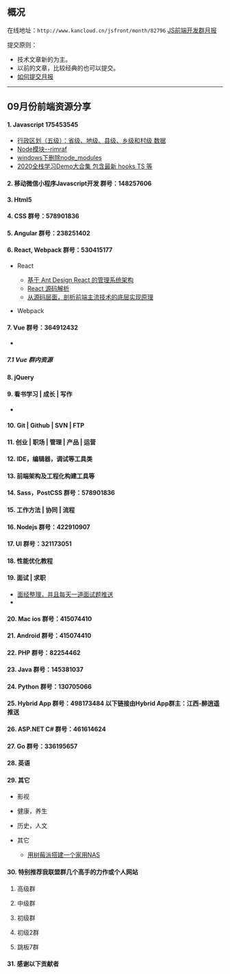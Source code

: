 ## 概况

在线地址：`http://www.kancloud.cn/jsfront/month/82796` [JS前端开发群月报](http://www.kancloud.cn/jsfront/month/82796)


提交原则：

- 技术文章新的为主。
- 以前的文章，比较经典的也可以提交。
- [如何提交月报](http://www.kancloud.cn/jsfront/month/227309)

---


## 09月份前端资源分享
#### 1. Javascript 175453545
- [行政区划（五级）：省级、地级、县级、乡级和村级 数据](https://github.com/modood/Administrative-divisions-of-China)
- [Node模块--rimraf](https://segmentfault.com/a/1190000011831802)
- [windows下删除node_modules](https://my.oschina.net/u/3950671/blog/3050155)
- [2020全栈学习Demo大合集 包含最新 hooks TS 等](https://github.com/2662419405/AllDemo)


#### 2. 移动微信小程序Javascript开发 群号：148257606

#### 3. Html5

#### 4. CSS  群号：578901836

#### 5. Angular 群号：238251402

#### 6. React, Webpack 群号：530415177
- React
    
    - [基于 Ant Design React 的管理系统架构](https://github.com/sxfad/react-admin/)
    - [React 源码解析](https://react.jokcy.me/)
    - [从源码层面，剖析前端主流技术的底层实现原理](https://github.com/KieSun/awesome-frontend-source-interpretation)

- Webpack


#### 7. Vue 群号：364912432
- []()


##### 7.1 Vue 群内资源


#### 8. jQuery

#### 9. 看书学习 | 成长 | 写作
- []()

#### 10. Git | Github | SVN | FTP
    
#### 11. 创业 | 职场 | 管理 | 产品 | 运营

#### 12. IDE，编辑器，调试等工具类

#### 13. 前端架构及工程化构建工具等

#### 14. Sass，PostCSS  群号：578901836

#### 15. 工作方法 | 协同 | 流程

#### 16. Nodejs 群号：422910907

#### 17. UI 群号：321173051

#### 18. 性能优化教程

#### 19. 面试 | 求职
- [面经整理，并且每天一道面试题推送](https://github.com/shfshanyue/Daily-Question)
- []()

#### 20. Mac ios 群号：415074410

#### 21. Android 群号：415074410

#### 22. PHP 群号：82254462

#### 23. Java 群号：145381037

#### 24. Python 群号：130705066

#### 25. Hybrid App 群号：498173484 以下链接由Hybrid App群主：江西-醉逍遥推送

#### 26. ASP.NET C# 群号：461614624

#### 27. Go 群号：336195657

#### 28. 英语

#### 29. 其它

- 影视


- 健康，养生


- 历史，人文


- 其它

    - [用树莓派搭建一个家用NAS](https://mp.weixin.qq.com/s/uOl8xb8TpHUM7CiCBTjNcw)


#### 30. 特别推荐我联盟群几个高手的力作或个人网站

1. 高级群

2. 中级群


3. 初级群

4. 初级2群


5. 跳板7群


#### 31. 感谢以下贡献者

